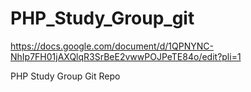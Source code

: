 PHP_Study_Group_git
===================

https://docs.google.com/document/d/1QPNYNC-NhIp7FH01jAXQlqR3SrBeE2vwwPOJPeTE84o/edit?pli=1

PHP Study Group Git Repo

